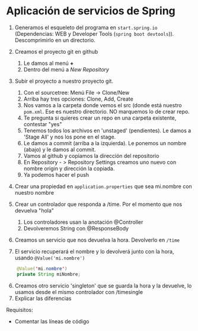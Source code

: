 # Aplicación de servicios de Spring

1. Generamos el esqueleto del programa en `start.spring.io` (Dependencias: WEB y Developer Tools (`spring boot devtools`)). Descomprimirlo en un directorio.
2. Creamos el proyecto git en github 
    1. Le damos al menú **+** 
    2. Dentro del menú a *New Repository*
3. Subir el proyecto a nuestro proyecto git.
   1. Con el sourcetree: Menú File -> Clone/New
   2. Arriba hay tres opciones: Clone, Add, Create
   3. Nos vamos a la carpeta donde vemos el src (donde está nuestro `pom.xml`. Ese es nuestro directorio. NO marquemos lo de crear repo.
   4. Te pregunta si quieres crear un repo en una carpeta existente, contestar "yes"
   5. Tenemos todos los archivos en 'unstaged' (pendientes). Le damos a 'Stage All' y nos los pone en el stage.
   6. Le damos a commit (arriba a la izquierda). Le ponemos un nombre (abajo) y le damos al commit.
   7. Vamos al github y copiamos la dirección del repositorio
   8. En Repository - > Repository Settings creamos uno nuevo con nombre origin y dirección la copiada. 
   9. Ya podemos hacer el push
3. Crear una propiedad en `application.properties` que sea mi.nombre con nuestro nombre
4. Crear un controlador que responda a /time. Por el momento que nos devuelva "hola"
    1.  Los controladores usan la anotación @Controller
    2. Devolveremos String con @ResponseBody




5. Creamos un servicio que nos devuelva la hora. Devolverlo en `/time`

6. El servicio recuperará el nombre y lo devolverá junto con la hora, usando `@Value('mi.nombre')`

```java
    @Value('mi.nombre')
    private String miNombre;
```
6. Creamos otro servicio 'singleton' que se guarda la hora y la devuelve, lo usamos desde el mismo controlador con /timesingle
7. Explicar las diferencias

Requisitos:

- Comentar las líneas de código
